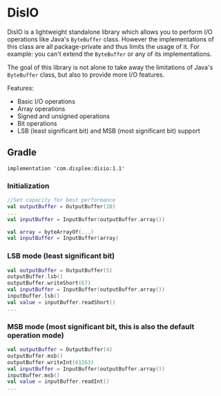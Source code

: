 # DisIO
DisIO is a lightweight standalone library which allows you to perform I/O operations like Java's `ByteBuffer` class. However the implementations of this class are all package-private and thus limits the usage of it. For example: you can't extend the `ByteBuffer` or any of its implementations.

The goal of this library is not alone to take away the limitations of Java's `ByteBuffer` class, but also to provide more I/O features.

Features:
* Basic I/O operations
* Array operations
* Signed and unsigned operations
* Bit operations
* LSB (least significant bit) and MSB (most significant bit) support

## Gradle
```
implementation 'com.displee:disio:1.1'
```

### Initialization
```Kotlin
//Set capacity for best performance
val outputBuffer = OutputBuffer(10)
...
val inputBuffer = InputBuffer(outputBuffer.array())
```
```kotlin
val array = byteArrayOf(...)
val inputBuffer = InputBuffer(array)
```

### LSB mode (least significant bit)
```kotlin
val outputBuffer = OutputBuffer(5)
outputBuffer.lsb()
outputBuffer.writeShort(67)
val inputBuffer = InputBuffer(outputBuffer.array())
inputBuffer.lsb()
val value = inputBuffer.readShort()
...
```

### MSB mode (most significant bit, this is also the default operation mode)
```kotlin
val outputBuffer = OutputBuffer(4)
outputBuffer.msb()
outputBuffer.writeInt(61263)
val inputBuffer = InputBuffer(outputBuffer.array())
inputBuffer.msb()
val value = inputBuffer.readInt()
...
```
